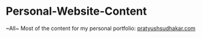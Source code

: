 # Personal-Website-Content

~All~ Most of the content for my personal portfolio: [pratyushsudhakar.com](https://pratyushsudhakar.com/)
